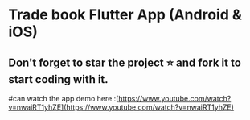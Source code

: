 # Trade book Flutter App (Android & iOS)
## Don't forget to star the project :star: and fork it to start coding with it.
#can watch the app demo here :[https://www.youtube.com/watch?v=nwaiRT1yhZE](https://www.youtube.com/watch?v=nwaiRT1yhZE) 
